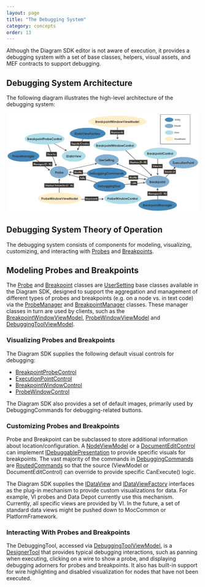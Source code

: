 ```yaml
---
layout: page
title: "The Debugging System"
category: concepts
order: 13
---
```


Although the Diagram SDK editor is not aware of execution, it provides a debugging system with a set of base classes, helpers, visual assets, and MEF contracts to support debugging.

## Debugging System Architecture

The following diagram illustrates the high-level architecture of the debugging system:

![DebuggingRelationships]

## Debugging System Theory of Operation

The debugging system consists of components for modeling, visualizing, customizing, and interacting with [Probes][ProbeRef] and [Breakpoints][BreakpointRef].

## Modeling Probes and Breakpoints

The [Probe][ProbeRef] and [Breakpoint][BreakpointRef] classes are [UserSetting][UserSettingRef] base classes available in the Diagram SDK, designed to support the aggregation and management of different types of probes and breakpoints (e.g. on a node vs. in text code) via the [ProbeManager][ProbeManagerRef] and [BreakpointManager][BreakpointManagerRef] classes. These manager classes in turn are used by clients, such as the [BreakpointWindowViewModel][BreakpointWindowViewModelRef], [ProbeWindowViewModel][ProbeWindowViewModelRef] and [DebuggingToolViewModel][DebuggingToolViewModelRef].

### Visualizing Probes and Breakpoints

The Diagram SDK supplies the following default visual controls for debugging:

* [BreakpointProbeControl][BreakpointProbeControlRef]
* [ExecutionPointControl][ExecutionPointControlRef]
* [BreakpointWindowControl][BreakpointWindowControlRef]
* [ProbeWindowControl][ProbeWindowControlRef]

The Diagram SDK also provides a set of default images, primarily used by DebuggingCommands for debugging-related buttons.

### Customizing Probes and Breakpoints

Probe and Breakpoint can be subclassed to store additional information about location/configuration. A [NodeViewModel][NodeViewModelRef] or a [DocumentEditControl][DocumentEditControlRef] can implement [IDebuggablePresentation][IDebuggablePresentationRef] to provide specific visuals for breakpoints. The vast majority of the commands in [DebuggingCommands][DebuggingCommandsRef] are [RoutedCommands][MSDN_RoutedCommands] so that the source (ViewModel or DocumentEditControl) can override to provide specific CanExecute() logic.

The Diagram SDK supplies the [IDataView][IDataViewRef] and [IDataViewFactory][IDataViewFactoryRef] interfaces as the plug-in mechanism to provide custom visualizations for data. For example, VI probes and Data Depot currently use this mechanism. Currently, all specific views are provided by VI. In the future, a set of standard data views might be pushed down to MocCommon or PlatformFramework.

### Interacting With Probes and Breakpoints

The DebuggingTool, accessed via [DebuggingToolViewModel][DebuggingToolViewModelRef], is a [DesignerTool][DesignerToolRef] that provides typical debugging interactions, such as panning when executing, clicking on a wire to show a probe, and displaying debugging adorners for probes and breakpoints. It also has built-in support for wire highlighting and disabled visualization for nodes that have not been executed.


[BreakpointRef]: http://xgen.amer.corp.natinst.com/DiagramSDK/html/e615e335-59e3-1e23-2f11-f507b32d049a.htm
[BreakpointManagerRef]: http://xgen.amer.corp.natinst.com/DiagramSDK/html/9d31b1ab-01ce-64b5-0f1a-9354bd726bf4.htm
[BreakpointProbeControlRef]: http://xgen.amer.corp.natinst.com/DiagramSDK/html/208331e3-40da-242a-ea23-7eb70686e3da.htm
[BreakpointWindowControlRef]: http://xgen.amer.corp.natinst.com/DiagramSDK/html/a1544712-4095-8c46-2c78-cff31c11b519.htm
[BreakpointWindowViewModelRef]: http://xgen.amer.corp.natinst.com/DiagramSDK/html/d99a173b-9479-02a6-f566-0372761d7992.htm
[DebuggingCommandsRef]: http://xgen.amer.corp.natinst.com/DiagramSDK/html/665ced8a-44dc-e0ed-72f1-a9d759271237.htm
[DebuggingToolViewModelRef]: http://xgen.amer.corp.natinst.com/DiagramSDK/html/df970654-082d-bf71-d574-48c609b09ef8.htm
[DesignerToolRef]: http://xgen.amer.corp.natinst.com/DiagramSDK/html/b9138942-a7e8-9d05-0e54-c5c1a90a9390.htm	
[DocumentEditControlRef]: http://xgen.amer.corp.natinst.com/DiagramSDK/html/41e6184c-7e62-e8f7-ea4c-eb2a7a676a43.htm
[ExecutionPointControlRef]: http://xgen.amer.corp.natinst.com/DiagramSDK/html/fce73701-a124-c748-3b92-82188dc0e2d5.htm
[IDataViewRef]: http://xgen.amer.corp.natinst.com/DiagramSDK/html/9ad2839f-575e-2d64-edfd-06172f1e237a.htm
[IDataViewFactoryRef]: http://xgen.amer.corp.natinst.com/DiagramSDK/html/2b002a83-cd1d-400f-e6dd-331bbe9294de.htm
[IDebuggablePresentationRef]: http://xgen.amer.corp.natinst.com/DiagramSDK/html/58fbe38c-93f5-9f28-000c-a41583996185.htm
[NodeViewModelRef]: http://xgen.amer.corp.natinst.com/DiagramSDK/html/570ebb43-70ca-3e3d-031d-88bd8715a39d.htm
[ProbeRef]: http://xgen.amer.corp.natinst.com/DiagramSDK/html/5a3e77fc-f5ec-474f-42dd-baf11fd1fdd7.htm
[ProbeManagerRef]: http://xgen.amer.corp.natinst.com/DiagramSDK/html/0f26689c-f7ea-06af-38a8-1511efe3b97d.htm
[ProbeWindowControlRef]: http://xgen.amer.corp.natinst.com/DiagramSDK/html/1a10ad7a-163e-fde5-2c62-811c6da28d0b.htm
[ProbeWindowViewModelRef]: http://xgen.amer.corp.natinst.com/DiagramSDK/html/03581e4f-0cfc-3e3a-4899-100c3d5ee697.htm
[UserSettingRef]: http://xgen.amer.corp.natinst.com/DiagramSDK/html/4ac52bc6-3f1b-b9bc-9122-2a1f93f65b89.htm

[MSDN_RoutedCommands]: http://msdn.microsoft.com/en-us/library/system.windows.input.routedcommand(v=vs.110).aspx


[DebuggingRelationships]: DebuggingRelationships2.png